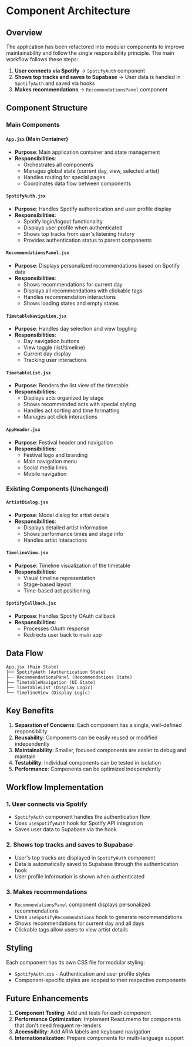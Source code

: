 # Component Architecture

## Overview

The application has been refactored into modular components to improve maintainability and follow the single responsibility principle. The main workflow follows these steps:

1. **User connects via Spotify** → `SpotifyAuth` component
2. **Shows top tracks and saves to Supabase** → User data is handled in `SpotifyAuth` and saved via hooks
3. **Makes recommendations** → `RecommendationsPanel` component

## Component Structure

### Main Components

#### `App.jsx` (Main Container)
- **Purpose**: Main application container and state management
- **Responsibilities**: 
  - Orchestrates all components
  - Manages global state (current day, view, selected artist)
  - Handles routing for special pages
  - Coordinates data flow between components

#### `SpotifyAuth.jsx`
- **Purpose**: Handles Spotify authentication and user profile display
- **Responsibilities**:
  - Spotify login/logout functionality
  - Displays user profile when authenticated
  - Shows top tracks from user's listening history
  - Provides authentication status to parent components

#### `RecommendationsPanel.jsx`
- **Purpose**: Displays personalized recommendations based on Spotify data
- **Responsibilities**:
  - Shows recommendations for current day
  - Displays all recommendations with clickable tags
  - Handles recommendation interactions
  - Shows loading states and empty states

#### `TimetableNavigation.jsx`
- **Purpose**: Handles day selection and view toggling
- **Responsibilities**:
  - Day navigation buttons
  - View toggle (list/timeline)
  - Current day display
  - Tracking user interactions

#### `TimetableList.jsx`
- **Purpose**: Renders the list view of the timetable
- **Responsibilities**:
  - Displays acts organized by stage
  - Shows recommended acts with special styling
  - Handles act sorting and time formatting
  - Manages act click interactions

#### `AppHeader.jsx`
- **Purpose**: Festival header and navigation
- **Responsibilities**:
  - Festival logo and branding
  - Main navigation menu
  - Social media links
  - Mobile navigation

### Existing Components (Unchanged)

#### `ArtistDialog.jsx`
- **Purpose**: Modal dialog for artist details
- **Responsibilities**:
  - Displays detailed artist information
  - Shows performance times and stage info
  - Handles artist interactions

#### `TimelineView.jsx`
- **Purpose**: Timeline visualization of the timetable
- **Responsibilities**:
  - Visual timeline representation
  - Stage-based layout
  - Time-based act positioning

#### `SpotifyCallback.jsx`
- **Purpose**: Handles Spotify OAuth callback
- **Responsibilities**:
  - Processes OAuth response
  - Redirects user back to main app

## Data Flow

```
App.jsx (Main State)
├── SpotifyAuth (Authentication State)
├── RecommendationsPanel (Recommendations State)
├── TimetableNavigation (UI State)
├── TimetableList (Display Logic)
└── TimelineView (Display Logic)
```

## Key Benefits

1. **Separation of Concerns**: Each component has a single, well-defined responsibility
2. **Reusability**: Components can be easily reused or modified independently
3. **Maintainability**: Smaller, focused components are easier to debug and maintain
4. **Testability**: Individual components can be tested in isolation
5. **Performance**: Components can be optimized independently

## Workflow Implementation

### 1. User connects via Spotify
- `SpotifyAuth` component handles the authentication flow
- Uses `useSpotifyAuth` hook for Spotify API integration
- Saves user data to Supabase via the hook

### 2. Shows top tracks and saves to Supabase
- User's top tracks are displayed in `SpotifyAuth` component
- Data is automatically saved to Supabase through the authentication hook
- User profile information is shown when authenticated

### 3. Makes recommendations
- `RecommendationsPanel` component displays personalized recommendations
- Uses `useSpotifyRecommendations` hook to generate recommendations
- Shows recommendations for current day and all days
- Clickable tags allow users to view artist details

## Styling

Each component has its own CSS file for modular styling:
- `SpotifyAuth.css` - Authentication and user profile styles
- Component-specific styles are scoped to their respective components

## Future Enhancements

1. **Component Testing**: Add unit tests for each component
2. **Performance Optimization**: Implement React.memo for components that don't need frequent re-renders
3. **Accessibility**: Add ARIA labels and keyboard navigation
4. **Internationalization**: Prepare components for multi-language support
